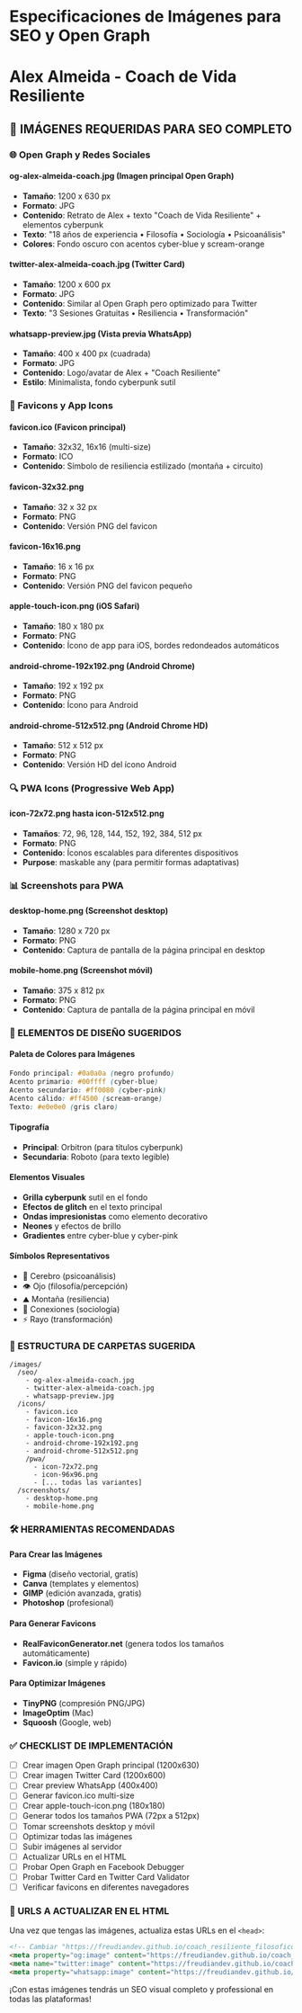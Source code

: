 # Especificaciones de Imágenes para SEO y Open Graph
# Alex Almeida - Coach de Vida Resiliente

## 📸 IMÁGENES REQUERIDAS PARA SEO COMPLETO

### 🌐 Open Graph y Redes Sociales

#### **og-alex-almeida-coach.jpg** (Imagen principal Open Graph)
- **Tamaño**: 1200 x 630 px
- **Formato**: JPG
- **Contenido**: Retrato de Alex + texto "Coach de Vida Resiliente" + elementos cyberpunk
- **Texto**: "18 años de experiencia • Filosofía • Sociología • Psicoanálisis"
- **Colores**: Fondo oscuro con acentos cyber-blue y scream-orange

#### **twitter-alex-almeida-coach.jpg** (Twitter Card)
- **Tamaño**: 1200 x 600 px
- **Formato**: JPG
- **Contenido**: Similar al Open Graph pero optimizado para Twitter
- **Texto**: "3 Sesiones Gratuitas • Resiliencia • Transformación"

#### **whatsapp-preview.jpg** (Vista previa WhatsApp)
- **Tamaño**: 400 x 400 px (cuadrada)
- **Formato**: JPG
- **Contenido**: Logo/avatar de Alex + "Coach Resiliente"
- **Estilo**: Minimalista, fondo cyberpunk sutil

### 📱 Favicons y App Icons

#### **favicon.ico** (Favicon principal)
- **Tamaño**: 32x32, 16x16 (multi-size)
- **Formato**: ICO
- **Contenido**: Símbolo de resiliencia estilizado (montaña + circuito)

#### **favicon-32x32.png**
- **Tamaño**: 32 x 32 px
- **Formato**: PNG
- **Contenido**: Versión PNG del favicon

#### **favicon-16x16.png**
- **Tamaño**: 16 x 16 px
- **Formato**: PNG
- **Contenido**: Versión PNG del favicon pequeño

#### **apple-touch-icon.png** (iOS Safari)
- **Tamaño**: 180 x 180 px
- **Formato**: PNG
- **Contenido**: Ícono de app para iOS, bordes redondeados automáticos

#### **android-chrome-192x192.png** (Android Chrome)
- **Tamaño**: 192 x 192 px
- **Formato**: PNG
- **Contenido**: Ícono para Android

#### **android-chrome-512x512.png** (Android Chrome HD)
- **Tamaño**: 512 x 512 px
- **Formato**: PNG
- **Contenido**: Versión HD del ícono Android

### 🔍 PWA Icons (Progressive Web App)

#### **icon-72x72.png** hasta **icon-512x512.png**
- **Tamaños**: 72, 96, 128, 144, 152, 192, 384, 512 px
- **Formato**: PNG
- **Contenido**: Íconos escalables para diferentes dispositivos
- **Purpose**: maskable any (para permitir formas adaptativas)

### 📊 Screenshots para PWA

#### **desktop-home.png** (Screenshot desktop)
- **Tamaño**: 1280 x 720 px
- **Formato**: PNG
- **Contenido**: Captura de pantalla de la página principal en desktop

#### **mobile-home.png** (Screenshot móvil)
- **Tamaño**: 375 x 812 px
- **Formato**: PNG
- **Contenido**: Captura de pantalla de la página principal en móvil

### 🎨 ELEMENTOS DE DISEÑO SUGERIDOS

#### **Paleta de Colores para Imágenes**
```css
Fondo principal: #0a0a0a (negro profundo)
Acento primario: #00ffff (cyber-blue)
Acento secundario: #ff0080 (cyber-pink)
Acento cálido: #ff4500 (scream-orange)
Texto: #e0e0e0 (gris claro)
```

#### **Tipografía**
- **Principal**: Orbitron (para títulos cyberpunk)
- **Secundaria**: Roboto (para texto legible)

#### **Elementos Visuales**
- **Grilla cyberpunk** sutil en el fondo
- **Efectos de glitch** en el texto principal
- **Ondas impresionistas** como elemento decorativo
- **Neones** y efectos de brillo
- **Gradientes** entre cyber-blue y cyber-pink

#### **Símbolos Representativos**
- 🧠 Cerebro (psicoanálisis)
- 👁️ Ojo (filosofía/percepción)
- ⛰️ Montaña (resiliencia)
- 🔗 Conexiones (sociología)
- ⚡ Rayo (transformación)

### 📂 ESTRUCTURA DE CARPETAS SUGERIDA

```
/images/
  /seo/
    - og-alex-almeida-coach.jpg
    - twitter-alex-almeida-coach.jpg
    - whatsapp-preview.jpg
  /icons/
    - favicon.ico
    - favicon-16x16.png
    - favicon-32x32.png
    - apple-touch-icon.png
    - android-chrome-192x192.png
    - android-chrome-512x512.png
    /pwa/
      - icon-72x72.png
      - icon-96x96.png
      - [... todas las variantes]
  /screenshots/
    - desktop-home.png
    - mobile-home.png
```

### 🛠️ HERRAMIENTAS RECOMENDADAS

#### **Para Crear las Imágenes**
- **Figma** (diseño vectorial, gratis)
- **Canva** (templates y elementos)
- **GIMP** (edición avanzada, gratis)
- **Photoshop** (profesional)

#### **Para Generar Favicons**
- **RealFaviconGenerator.net** (genera todos los tamaños automáticamente)
- **Favicon.io** (simple y rápido)

#### **Para Optimizar Imágenes**
- **TinyPNG** (compresión PNG/JPG)
- **ImageOptim** (Mac)
- **Squoosh** (Google, web)

### ✅ CHECKLIST DE IMPLEMENTACIÓN

- [ ] Crear imagen Open Graph principal (1200x630)
- [ ] Crear imagen Twitter Card (1200x600)
- [ ] Crear preview WhatsApp (400x400)
- [ ] Generar favicon.ico multi-size
- [ ] Crear apple-touch-icon.png (180x180)
- [ ] Generar todos los tamaños PWA (72px a 512px)
- [ ] Tomar screenshots desktop y móvil
- [ ] Optimizar todas las imágenes
- [ ] Subir imágenes al servidor
- [ ] Actualizar URLs en el HTML
- [ ] Probar Open Graph en Facebook Debugger
- [ ] Probar Twitter Card en Twitter Card Validator
- [ ] Verificar favicons en diferentes navegadores

### 🔗 URLS A ACTUALIZAR EN EL HTML

Una vez que tengas las imágenes, actualiza estas URLs en el `<head>`:

```html
<!-- Cambiar "https://freudiandev.github.io/coach_resiliente_filosofico/" por tu dominio real -->
<meta property="og:image" content="https://freudiandev.github.io/coach_resiliente_filosofico/assets/images/graph.png">
<meta name="twitter:image" content="https://freudiandev.github.io/coach_resiliente_filosofico/assets/images/graph.png">
<meta property="whatsapp:image" content="https://freudiandev.github.io/coach_resiliente_filosofico/assets/images/graph.png">
```

¡Con estas imágenes tendrás un SEO visual completo y professional en todas las plataformas!
